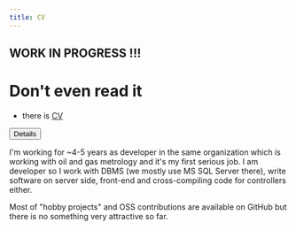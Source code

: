 ```yaml
---
title: CV
---
```


WORK IN PROGRESS !!!
--------------------

Don't even read it
==================

 -  there is [CV](http://careers.stackoverflow.com/heather)

<button class="btn btn-primary" data-target="#modal" data-toggle="modal">Details</button>
<div id="modal" class="modal fade" tabindex="-1" role="dialog">
<div class="modal-dialog">
  <div class="modal-content">
I'm working for ~4-5 years as developer in the same organization which is working with oil and gas metrology 
and it's my first serious job. I am developer so I work with DBMS (we mostly use MS SQL Server there), write software 
on server side, front-end and cross-compiling code for controllers either.

Most of "hobby projects" and OSS contributions are available on GitHub but there is no something very attractive so far.
  </div>
</div>
</div>
